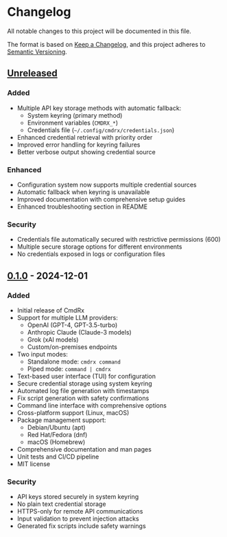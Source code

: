 # Changelog

All notable changes to this project will be documented in this file.

The format is based on [Keep a Changelog](https://keepachangelog.com/en/1.0.0/),
and this project adheres to [Semantic Versioning](https://semver.org/spec/v2.0.0.html).

## [Unreleased]

### Added
- Multiple API key storage methods with automatic fallback:
  - System keyring (primary method)
  - Environment variables (`CMDRX_*`)
  - Credentials file (`~/.config/cmdrx/credentials.json`)
- Enhanced credential retrieval with priority order
- Improved error handling for keyring failures
- Better verbose output showing credential source

### Enhanced
- Configuration system now supports multiple credential sources
- Automatic fallback when keyring is unavailable
- Improved documentation with comprehensive setup guides
- Enhanced troubleshooting section in README

### Security
- Credentials file automatically secured with restrictive permissions (600)
- Multiple secure storage options for different environments
- No credentials exposed in logs or configuration files

## [0.1.0] - 2024-12-01

### Added
- Initial release of CmdRx
- Support for multiple LLM providers:
  - OpenAI (GPT-4, GPT-3.5-turbo)
  - Anthropic Claude (Claude-3 models)
  - Grok (xAI models)
  - Custom/on-premises endpoints
- Two input modes:
  - Standalone mode: `cmdrx command`
  - Piped mode: `command | cmdrx`
- Text-based user interface (TUI) for configuration
- Secure credential storage using system keyring
- Automated log file generation with timestamps
- Fix script generation with safety confirmations
- Command line interface with comprehensive options
- Cross-platform support (Linux, macOS)
- Package management support:
  - Debian/Ubuntu (apt)
  - Red Hat/Fedora (dnf)
  - macOS (Homebrew)
- Comprehensive documentation and man pages
- Unit tests and CI/CD pipeline
- MIT license

### Security
- API keys stored securely in system keyring
- No plain text credential storage
- HTTPS-only for remote API communications
- Input validation to prevent injection attacks
- Generated fix scripts include safety warnings

[Unreleased]: https://github.com/ryantischer2/cmdrx/compare/v0.1.0...HEAD
[0.1.0]: https://github.com/ryantischer2/cmdrx/releases/tag/v0.1.0